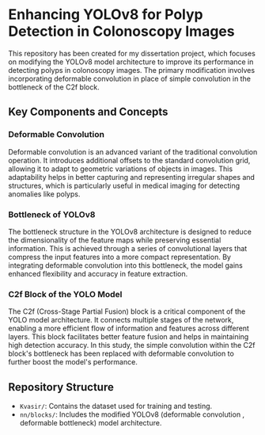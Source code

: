 #  Enhancing YOLOv8 for Polyp Detection in Colonoscopy Images

This repository has been created for my dissertation project, which focuses on modifying the YOLOv8 model architecture to improve its performance in detecting polyps in colonoscopy images. The primary modification involves incorporating deformable convolution in place of simple convolution in the bottleneck of the C2f block.

## Key Components and Concepts

### Deformable Convolution
Deformable convolution is an advanced variant of the traditional convolution operation. It introduces additional offsets to the standard convolution grid, allowing it to adapt to geometric variations of objects in images. This adaptability helps in better capturing and representing irregular shapes and structures, which is particularly useful in medical imaging for detecting anomalies like polyps.

### Bottleneck of YOLOv8
The bottleneck structure in the YOLOv8 architecture is designed to reduce the dimensionality of the feature maps while preserving essential information. This is achieved through a series of convolutional layers that compress the input features into a more compact representation. By integrating deformable convolution into this bottleneck, the model gains enhanced flexibility and accuracy in feature extraction.

### C2f Block of the YOLO Model
The C2f (Cross-Stage Partial Fusion) block is a critical component of the YOLO model architecture. It connects multiple stages of the network, enabling a more efficient flow of information and features across different layers. This block facilitates better feature fusion and helps in maintaining high detection accuracy. In this study, the simple convolution within the C2f block's bottleneck has been replaced with deformable convolution to further boost the model's performance.

## Repository Structure
- `Kvasir/`: Contains the dataset used for training and testing.
- `nn/blocks/`: Includes the modified YOLOv8 (deformable convolution , deformable bottleneck) model architecture.



